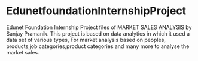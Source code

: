 # EdunetfoundationInternshipProject
Edunet Foundation Internship Project files of MARKET SALES ANALYSIS by Sanjay Pramanik.
This project is based on data analytics in which it used a data set of various types, For market analysis based on peoples, products,job categories,product categories and many more to analyse the market sales.

